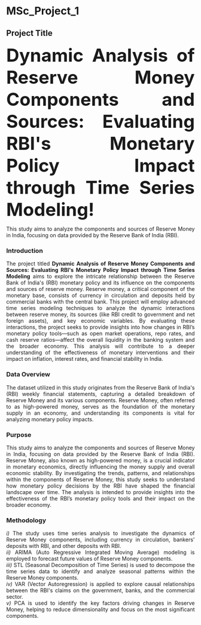 # MSc_Project_1

## Project Title 
<div align="justify">
  
<font size="8">**Dynamic Analysis of Reserve Money Components and Sources: Evaluating RBI's Monetary Policy Impact through Time Series Modeling!** </font> <br>

This study aims to analyze the components and sources of Reserve Money in India, focusing on data provided by the Reserve Bank of India (RBI).

</div>

### Introduction

<div align="justify">
  
  The project titled **Dynamic Analysis of Reserve Money Components and Sources: Evaluating RBI's Monetary Policy Impact through Time Series Modeling** aims to explore the intricate relationship between the Reserve Bank of India's (RBI) monetary policy and its influence on the components and sources of reserve money. Reserve money, a critical component of the monetary base, consists of currency in circulation and deposits held by commercial banks with the central bank. This project will employ advanced time series modeling techniques to analyze the dynamic interactions between reserve money, its sources (like RBI credit to government and net foreign assets), and key economic variables. By evaluating these interactions, the project seeks to provide insights into how changes in RBI’s monetary policy tools—such as open market operations, repo rates, and cash reserve ratios—affect the overall liquidity in the banking system and the broader economy. This analysis will contribute to a deeper understanding of the effectiveness of monetary interventions and their impact on inflation, interest rates, and financial stability in India.
  
</div>

### Data Overview

<div align="justify">
  
  The dataset utilized in this study originates from the Reserve Bank of India's (RBI) weekly financial statements, capturing a detailed breakdown of Reserve Money and its various components. Reserve Money, often referred to as high-powered money, serves as the foundation of the monetary supply in an economy, and understanding its components is vital for analyzing monetary policy impacts.

</div>

### Purpose

<div align="justify">
  
  This study aims to analyze the components and sources of Reserve Money in India, focusing on data provided by the Reserve Bank of India (RBI). Reserve Money, also known as high-powered money, is a crucial indicator in monetary economics, directly influencing the money supply and overall economic stability. By investigating the trends, patterns, and relationships within the components of Reserve Money, this study seeks to understand how monetary policy decisions by the RBI have shaped the financial landscape over time. The analysis is intended to provide insights into the effectiveness of the RBI’s monetary policy tools and their impact on the broader economy.

</div>

### Methodology

<div align="justify">
  
  *i)* The study uses time series analysis to investigate the dynamics of Reserve Money components, including currency in circulation, bankers' deposits with RBI, and other deposits with RBI.<br>
  *ii)* ARIMA (Auto Regressive Integrated Moving Average) modeling is employed to forecast future values of Reserve Money components.<br>
  *iii)* STL (Seasonal Decomposition of Time Series) is used to decompose the time series data to identify and analyze seasonal patterns within the Reserve Money components.<br>
  *iv)* VAR (Vector Autoregression) is applied to explore causal relationships between the RBI's claims on the government, banks, and the commercial sector.<br>
  *v)* PCA is used to identify the key factors driving changes in Reserve Money, helping to reduce dimensionality and focus on the most significant components.

</div>
